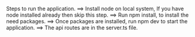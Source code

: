 Steps to run the application.
==> Install node on local system, If you have node installed already then skip this step.
==> Run npm install, to install the need packages.
==> Once packages are installed, run npm dev to start the application.
==> The api routes are in the server.ts file.
